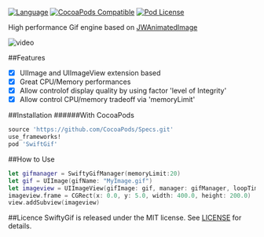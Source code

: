 [![Language](https://img.shields.io/badge/swift-2.2-orange.svg)](http://swift.org)
[![CocoaPods Compatible](https://img.shields.io/cocoapods/v/JWAnimatedImage.svg)](https://img.shields.io/cocoapods/v/JWAnimatedImage.svg)
[![Pod License](http://img.shields.io/cocoapods/l/SDWebImage.svg?style=flat)](https://www.apache.org/licenses/LICENSE-2.0.html)

High performance Gif engine based on [JWAnimatedImage](https://github.com/wangjwchn/JWAnimatedImage)

![video](http://i.imgur.com/v9EHNrK.gifv)

##Features
- [x] UIImage and UIImageView extension based
- [x] Great CPU/Memory performances
- [x] Allow controlof  display quality by using factor 'level of Integrity'
- [x] Allow control CPU/memory tradeoff via 'memoryLimit' 

##Installation
######With CocoaPods
```ruby
source 'https://github.com/CocoaPods/Specs.git'
use_frameworks!
pod 'SwiftGif'
```

##How to Use
```swift
let gifmanager = SwiftyGifManager(memoryLimit:20)
let gif = UIImage(gifName: "MyImage.gif")
let imageview = UIImageView(gifImage: gif, manager: gifManager, loopTime: -1) // -1 means infinite
imageview.frame = CGRect(x: 0.0, y: 5.0, width: 400.0, height: 200.0)
view.addSubview(imageview)
```

##Licence
SwiftyGif is released under the MIT license. See [LICENSE](https://github.com/kirualex/SwiftyGif/raw/master/LICENSE) for details.
